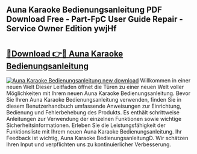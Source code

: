 ## Auna Karaoke Bedienungsanleitung PDF Download Free - Part-FpC User Guide Repair - Service Owner Edition ywjHf

# <h2><a href="http://df61nxa.blite.top/?on=Auna+Karaoke+Bedienungsanleitung">🔗Download 👉🔴 Auna Karaoke Bedienungsanleitung</a></h2>

[![Auna Karaoke Bedienungsanleitung new download](https://i.imgur.com/lujVjoI.png)](http://df61nxa.blite.top/?on=Auna+Karaoke+Bedienungsanleitung)
Willkommen in einer neuen Welt Dieser Leitfaden öffnet die Türen zu einer neuen Welt voller Möglichkeiten mit Ihrem neuen Auna Karaoke Bedienungsanleitung. Bevor Sie Ihren Auna Karaoke Bedienungsanleitung verwenden, finden Sie in diesem Benutzerhandbuch umfassende Anweisungen zur Einrichtung, Bedienung und Fehlerbehebung des Produkts. Es enthält schrittweise Anleitungen zur Verwendung der einzelnen Funktionen sowie wichtige Sicherheitsinformationen. Erleben Sie die Leistungsfähigkeit der Funktionsliste mit Ihrem neuen Auna Karaoke Bedienungsanleitung. Ihr Feedback ist wichtig, Auna Karaoke BedienungsanleitungD. Wir schätzen Ihren Input und verpflichten uns zu kontinuierlicher Verbesserung.
